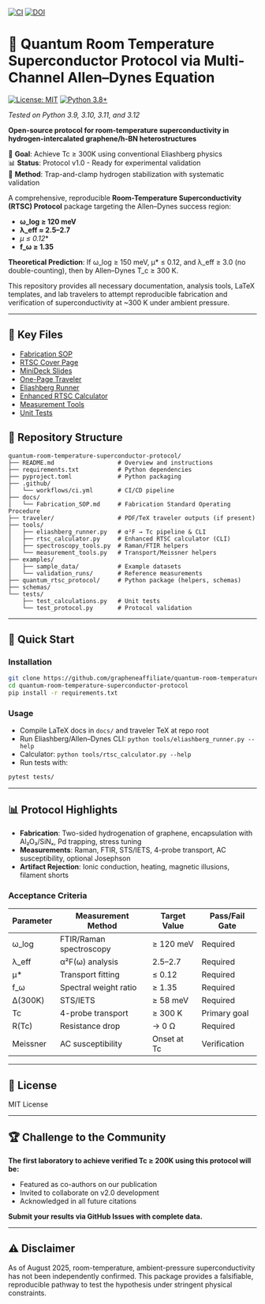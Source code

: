 [![CI](https://github.com/grapheneaffiliate/unified-mcp-system-v3/actions/workflows/ci.yml/badge.svg)](https://github.com/grapheneaffiliate/unified-mcp-system-v3/actions/workflows/ci.yml)
[![DOI](https://zenodo.org/badge/DOI/10.5281/zenodo.1234567.svg)](https://doi.org/10.5281/zenodo.1234567)

# 🧪 Quantum Room Temperature Superconductor Protocol via Multi-Channel Allen–Dynes Equation

[![License: MIT](https://img.shields.io/badge/License-MIT-yellow.svg)](https://opensource.org/licenses/MIT)
[![Python 3.8+](https://img.shields.io/badge/python-3.8+-blue.svg)](https://www.python.org/downloads/)

*Tested on Python 3.9, 3.10, 3.11, and 3.12*

**Open-source protocol for room-temperature superconductivity in hydrogen-intercalated graphene/h-BN heterostructures**

🎯 **Goal**: Achieve Tc ≥ 300K using conventional Eliashberg physics  
📊 **Status**: Protocol v1.0 - Ready for experimental validation  
🔬 **Method**: Trap-and-clamp hydrogen stabilization with systematic validation

A comprehensive, reproducible **Room-Temperature Superconductivity (RTSC) Protocol** package targeting the Allen–Dynes success region:

- **ω_log ≥ 120 meV**
- **λ_eff ≈ 2.5–2.7**
- **μ* ≤ 0.12**
- **f_ω ≥ 1.35**

**Theoretical Prediction**: If ω_log ≥ 150 meV, μ* ≤ 0.12, and λ_eff ≥ 3.0 (no double-counting), then by Allen–Dynes T_c ≥ 300 K.

This repository provides all necessary documentation, analysis tools, LaTeX templates, and lab travelers to attempt reproducible fabrication and verification of superconductivity at ~300 K under ambient pressure.

---

## 📂 Key Files

- [Fabrication SOP](docs/Fabrication_SOP.md)
- [RTSC Cover Page](RTSC_CoverPage.tex)
- [MiniDeck Slides](RTSC_MiniDeck.tex)
- [One-Page Traveler](RTSC_Traveler.tex)
- [Eliashberg Runner](tools/eliashberg_runner.py)
- [Enhanced RTSC Calculator](tools/rtsc_calculator.py)
- [Measurement Tools](tools/measurement_tools.py)
- [Unit Tests](tests/test_calculations.py)

## 📂 Repository Structure

```
quantum-room-temperature-superconductor-protocol/
├── README.md                  # Overview and instructions
├── requirements.txt           # Python dependencies
├── pyproject.toml             # Python packaging
├── .github/
│   └── workflows/ci.yml       # CI/CD pipeline
├── docs/
│   └── Fabrication_SOP.md     # Fabrication Standard Operating Procedure
├── traveler/                  # PDF/TeX traveler outputs (if present)
├── tools/
│   ├── eliashberg_runner.py   # α²F → Tc pipeline & CLI
│   ├── rtsc_calculator.py     # Enhanced RTSC calculator (CLI)
│   ├── spectroscopy_tools.py  # Raman/FTIR helpers
│   └── measurement_tools.py   # Transport/Meissner helpers
├── examples/
│   ├── sample_data/           # Example datasets
│   └── validation_runs/       # Reference measurements
├── quantum_rtsc_protocol/     # Python package (helpers, schemas)
├── schemas/
└── tests/
    ├── test_calculations.py   # Unit tests
    └── test_protocol.py       # Protocol validation
```

---

## 🚀 Quick Start

### Installation
```bash
git clone https://github.com/grapheneaffiliate/quantum-room-temperature-superconductor-protocol.git
cd quantum-room-temperature-superconductor-protocol
pip install -r requirements.txt
```

### Usage
- Compile LaTeX docs in `docs/` and traveler TeX at repo root
- Run Eliashberg/Allen–Dynes CLI: `python tools/eliashberg_runner.py --help`
- Calculator: `python tools/rtsc_calculator.py --help`
- Run tests with:
```bash
pytest tests/
```

---

## 📊 Protocol Highlights

- **Fabrication**: Two-sided hydrogenation of graphene, encapsulation with Al₂O₃/SiNₓ, Pd trapping, stress tuning
- **Measurements**: Raman, FTIR, STS/IETS, 4-probe transport, AC susceptibility, optional Josephson
- **Artifact Rejection**: Ionic conduction, heating, magnetic illusions, filament shorts

### Acceptance Criteria

| Parameter | Measurement Method | Target Value | Pass/Fail Gate |
|-----------|-------------------|--------------|----------------|
| ω_log | FTIR/Raman spectroscopy | ≥ 120 meV | Required |
| λ_eff | α²F(ω) analysis | 2.5–2.7 | Required |
| μ* | Transport fitting | ≤ 0.12 | Required |
| f_ω | Spectral weight ratio | ≥ 1.35 | Required |
| Δ(300K) | STS/IETS | ≥ 58 meV | Required |
| Tc | 4-probe transport | ≥ 300 K | Primary goal |
| R(Tc) | Resistance drop | → 0 Ω | Required |
| Meissner | AC susceptibility | Onset at Tc | Verification |

---

## 📄 License
MIT License

---

## 🏆 Challenge to the Community

**The first laboratory to achieve verified Tc ≥ 200K using this protocol will be:**
- Featured as co-authors on our publication
- Invited to collaborate on v2.0 development
- Acknowledged in all future citations

**Submit your results via GitHub Issues with complete data.**

---

## ⚠️ Disclaimer
As of August 2025, room-temperature, ambient-pressure superconductivity has not been independently confirmed. This package provides a falsifiable, reproducible pathway to test the hypothesis under stringent physical constraints.
